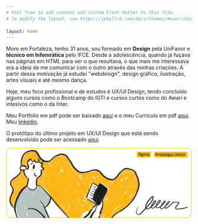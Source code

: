 ```yaml
---
# Feel free to add content and custom Front Matter to this file.
# To modify the layout, see https://jekyllrb.com/docs/themes/#overriding-theme-defaults

layout: home
---
```

 Moro em Fortaleza, tenho 31 anos, sou formado em <b>Design</b> pela UniFanor e <b>técnico em Infomrática</b> pelo IFCE. Desde a adolescência, quando já fuçava nas páginas em HTML para ver o que resultava, o que mais me interessava era a ideia de me comunicar com o outro através das minhas criações. A partir dessa motivação já estudei "webdesign", design gráfico, ilustração, artes visuais e até mesmo dança.
 
Hoje, meu foco profissional e de estudos é UX/UI Design, tendo concluído alguns cursos como o Bootcamp do IGTI e cursos curtos como do Awari e intesivos como o da Inter.

Meu Portfolio em pdf pode ser baixado [aqui](/files/DanielNevesPortfolio.pdf) e o meu Currículo em pdf [aqui](/files/Daniel_Neves_Curriculo.pdf). Meu <a href="https://www.linkedin.com/in/nevesdaniel/?locale=pt_BR">linkedin</a>.

O protótipo do último projeto em UX/UI Design que está sendo desenvolvido pode ser acessado <a href="https://bit.ly/leeeer_figma">aqui</a>.

<a href="https://bit.ly/leeeer_figma"><img src="/files/img/leer.jpg" /></a>